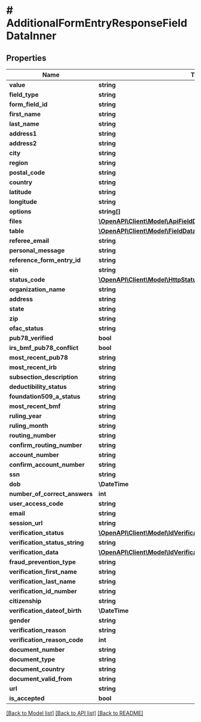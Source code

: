 # # AdditionalFormEntryResponseFieldDataInner

## Properties

Name | Type | Description | Notes
------------ | ------------- | ------------- | -------------
**value** | **string** |  | [optional]
**field_type** | **string** |  |
**form_field_id** | **string** |  |
**first_name** | **string** |  | [optional]
**last_name** | **string** |  | [optional]
**address1** | **string** |  | [optional]
**address2** | **string** |  | [optional]
**city** | **string** |  | [optional]
**region** | **string** |  | [optional]
**postal_code** | **string** |  | [optional]
**country** | **string** |  | [optional]
**latitude** | **string** |  | [optional]
**longitude** | **string** |  | [optional]
**options** | **string[]** |  | [optional]
**files** | [**\OpenAPI\Client\Model\ApiFieldDataFileUploadValueFileResponse[]**](ApiFieldDataFileUploadValueFileResponse.md) |  | [optional]
**table** | [**\OpenAPI\Client\Model\FieldDataTableValueResponse**](FieldDataTableValueResponse.md) |  | [optional]
**referee_email** | **string** |  | [optional]
**personal_message** | **string** |  | [optional]
**reference_form_entry_id** | **string** |  | [optional]
**ein** | **string** |  | [optional]
**status_code** | [**\OpenAPI\Client\Model\HttpStatusCode**](HttpStatusCode.md) |  | [optional]
**organization_name** | **string** |  | [optional]
**address** | **string** |  | [optional]
**state** | **string** |  | [optional]
**zip** | **string** |  | [optional]
**ofac_status** | **string** |  | [optional]
**pub78_verified** | **bool** |  | [optional]
**irs_bmf_pub78_conflict** | **bool** |  | [optional]
**most_recent_pub78** | **string** |  | [optional]
**most_recent_irb** | **string** |  | [optional]
**subsection_description** | **string** |  | [optional]
**deductibility_status** | **string** |  | [optional]
**foundation509_a_status** | **string** |  | [optional]
**most_recent_bmf** | **string** |  | [optional]
**ruling_year** | **string** |  | [optional]
**ruling_month** | **string** |  | [optional]
**routing_number** | **string** |  | [optional]
**confirm_routing_number** | **string** |  | [optional]
**account_number** | **string** |  | [optional]
**confirm_account_number** | **string** |  | [optional]
**ssn** | **string** |  | [optional]
**dob** | **\DateTime** |  | [optional]
**number_of_correct_answers** | **int** |  | [optional]
**user_access_code** | **string** |  | [optional]
**email** | **string** |  | [optional]
**session_url** | **string** |  | [optional]
**verification_status** | [**\OpenAPI\Client\Model\IdVerificationStatus**](IdVerificationStatus.md) |  | [optional]
**verification_status_string** | **string** |  | [optional]
**verification_data** | [**\OpenAPI\Client\Model\IdVerificationDetails**](IdVerificationDetails.md) |  | [optional]
**fraud_prevention_type** | **string** |  | [optional]
**verification_first_name** | **string** |  | [optional]
**verification_last_name** | **string** |  | [optional]
**verification_id_number** | **string** |  | [optional]
**citizenship** | **string** |  | [optional]
**verification_dateof_birth** | **\DateTime** |  | [optional]
**gender** | **string** |  | [optional]
**verification_reason** | **string** |  | [optional]
**verification_reason_code** | **int** |  | [optional]
**document_number** | **string** |  | [optional]
**document_type** | **string** |  | [optional]
**document_country** | **string** |  | [optional]
**document_valid_from** | **string** |  | [optional]
**url** | **string** |  | [optional]
**is_accepted** | **bool** |  | [optional]

[[Back to Model list]](../../README.md#models) [[Back to API list]](../../README.md#endpoints) [[Back to README]](../../README.md)
